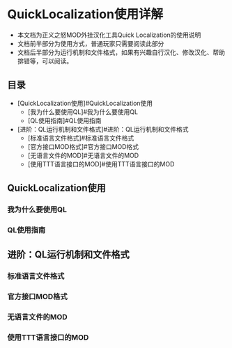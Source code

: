 # QuickLocalization使用详解

+ 本文档为正义之怒MOD外挂汉化工具Quick Localization的使用说明
+ 文档前半部分为使用方式，普通玩家只需要阅读此部分
+ 文档后半部分为运行机制和文件格式，如果有兴趣自行汉化、修改汉化、帮助排错等，可以阅读。

## 目录

- [QuickLocalization使用]#QuickLocalization使用
  - [我为什么要使用QL]#我为什么要使用QL
  - [QL使用指南]#QL使用指南
- [进阶：QL运行机制和文件格式]#进阶：QL运行机制和文件格式
  - [标准语言文件格式]#标准语言文件格式
  - [官方接口MOD格式]#官方接口MOD格式
  - [无语言文件的MOD]#无语言文件的MOD
  - [使用TTT语言接口的MOD]#使用TTT语言接口的MOD


## QuickLocalization使用
### 我为什么要使用QL
### QL使用指南
## 进阶：QL运行机制和文件格式
### 标准语言文件格式
### 官方接口MOD格式
### 无语言文件的MOD
### 使用TTT语言接口的MOD
